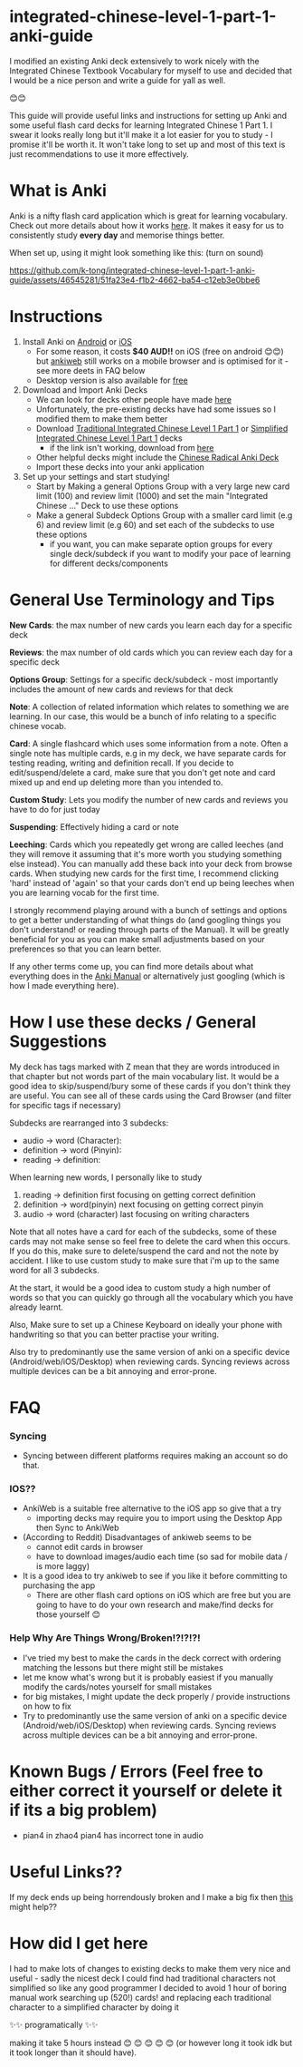 # integrated-chinese-level-1-part-1-anki-guide

I modified an existing Anki deck extensively to work nicely with the Integrated Chinese Textbook Vocabulary for myself to use and decided that I would be a nice person and write a guide for yall as well. 

😊😊

This guide will provide useful links and instructions for setting up Anki and some useful flash card decks for learning Integrated Chinese 1 Part 1. I swear it looks really long but it'll make it a lot easier for you to study - I promise it'll be worth it. It won't take long to set up and most of this text is just recommendations to use it more effectively.

# What is Anki
Anki is a nifty flash card application which is great for learning vocabulary. Check out more details about how it works [here](https://docs.ankiweb.net/background.html). It makes it easy for us to consistently study **every day** and memorise things better.

When set up, using it might look something like this: (turn on sound)

https://github.com/k-tong/integrated-chinese-level-1-part-1-anki-guide/assets/46545281/51fa23e4-f1b2-4662-ba54-c12eb3e0bbe6

# Instructions
1. Install Anki on [Android](https://play.google.com/store/apps/details?id=com.ichi2.anki&hl=en&gl=US&pli=1) or [iOS](https://apps.apple.com/au/app/ankimobile-flashcards/id373493387)
   - For some reason, it costs **$40 AUD!!** on iOS (free on android 😊😊) but [ankiweb](https://ankiweb.net/decks) still works on a mobile browser and is optimised for it - see more deets in FAQ below
   - Desktop version is also available for [free](https://apps.ankiweb.net/)
2. Download and Import Anki Decks
   - We can look for decks other people have made [here](https://ankiweb.net/shared/decks)
   - Unfortunately, the pre-existing decks have had some issues so I modified them to make them better
   - Download [Traditional Integrated Chinese Level 1 Part 1](https://ankiweb.net/shared/info/847059814?cb=1708440062283) or [Simplified Integrated Chinese Level 1 Part 1](https://ankiweb.net/shared/info/682994432?cb=1708439313290) decks
     - if the link isn't working, download from [here](https://drive.google.com/file/d/1FtPJJ5nphCynnejm6BamGeVRyMt8pBBJ/view?usp=sharing)
   - Other helpful decks might include the [Chinese Radical Anki Deck](https://ankiweb.net/shared/info/842457706)
   - Import these decks into your anki application
3. Set up your settings and start studying!
   - Start by Making a general Options Group with a very large new card limit (100) and review limit (1000) and set the main "Integrated Chinese ..." Deck to use these options
   - Make a general Subdeck Options Group with a smaller card limit (e.g 6) and review limit (e.g 60) and set each of the subdecks to use these options
      - if you want, you can make separate option groups for every single deck/subdeck if you want to modify your pace of learning for different decks/components

# General Use Terminology and Tips

**New Cards**: the max number of new cards you learn each day for a specific deck

**Reviews**: the max number of old cards which you can review each day for a specific deck

**Options Group**: Settings for a specific deck/subdeck - most importantly includes the amount of new cards and reviews for that deck

**Note**: A collection of related information which relates to something we are learning. In our case, this would be a bunch of info relating to a specific chinese vocab.

**Card**: A single flashcard which uses some information from a note. Often a single note has multiple cards, e.g in my deck, we have separate cards for testing reading, writing and definition recall. If you decide to edit/suspend/delete a card, make sure that you don't get note and card mixed up and end up deleting more than you intended to.

**Custom Study**: Lets you modify the number of new cards and reviews you have to do for just today

**Suspending**: Effectively hiding a card or note

**Leeching**: Cards which you repeatedly get wrong are called leeches (and they will remove it assuming that it's more worth you studying something else instead). You can manually add these back into your deck from browse cards. When studying new cards for the first time, I recommend clicking 'hard' instead of 'again' so that your cards don't end up being leeches when you are learning vocab for the first time.

I strongly recommend playing around with a bunch of settings and options to get a better understanding of what things do (and googling things you don't understand! or reading through parts of the Manual). It will be greatly beneficial for you as you can make small adjustments based on your preferences so that you can learn better.

If any other terms come up, you can find more details about what everything does in the [Anki Manual](https://docs.ankiweb.net/studying.html) or alternatively just googling (which is how I made everything here).

# How I use these decks / General Suggestions

My deck has tags marked with Z mean that they are words introduced in that chapter but not words part of the main vocabulary list. It would be a good idea to skip/suspend/bury some of these cards if you don't think they are useful. You can see all of these cards using the Card Browser (and filter for specific tags if necessary)

Subdecks are rearranged into 3 subdecks:

 - audio -> word (Character): 
 - definition -> word (Pinyin):  
 - reading -> definition: 

When learning new words, I personally like to study 
1. reading -> definition first focusing on getting correct definition
2. definition -> word(pinyin) next focusing on getting correct pinyin
3. audio -> word (character) last focusing on writing characters 

Note that all notes have a card for each of the subdecks, some of these cards may not make sense so feel free to delete the card when this occurs. If you do this, make sure to delete/suspend the card and not the note by accident. I like to use custom study to make sure that i'm up to the same word for all 3 subdecks. 

At the start, it would be a good idea to custom study a high number of words so that you can quickly go through all the vocabulary which you have already learnt.

Also, Make sure to set up a Chinese Keyboard on ideally your phone with handwriting so that you can better practise your writing.

Also try to predominantly use the same version of anki on a specific device (Android/web/iOS/Desktop) when reviewing cards. Syncing reviews across multiple devices can be a bit annoying and error-prone.

# FAQ

### Syncing
- Syncing between different platforms requires making an account so do that.

### IOS??
- AnkiWeb is a suitable free alternative to the iOS app so give that a try
   - importing decks may require you to import using the Desktop App then Sync to AnkiWeb
- (According to Reddit) Disadvantages of ankiweb seems to be
  - cannot edit cards in browser
  - have to download images/audio each time (so sad for mobile data / is more laggy)
- It is a good idea to try ankiweb to see if you like it before committing to purchasing the app
  - There are other flash card options on iOS which are free but you are going to have to do your own research and make/find decks for those yourself 😊

### Help Why Are Things Wrong/Broken!?!?!?!

- I've tried my best to make the cards in the deck correct with ordering matching the lessons but there might still be mistakes
 - let me know what's wrong but it is probably easiest if you manually modify the cards/notes yourself for small mistakes
 - for big mistakes, I might update the deck properly / provide instructions on how to fix
 - Try to predominantly use the same version of anki on a specific device (Android/web/iOS/Desktop) when reviewing cards. Syncing reviews across multiple devices can be a bit annoying and error-prone.

# Known Bugs / Errors (Feel free to either correct it yourself or delete it if its a big problem)
- pian4 in zhao4 pian4 has incorrect tone in audio

# Useful Links??

If my deck ends up being horrendously broken and I make a big fix then [this](https://www.youtube.com/watch?v=TTHpODHBk3U) might help?? 

# How did I get here

I had to make lots of changes to existing decks to make them very nice and useful - sadly the nicest deck I could find had traditional characters not simplified so like any good programmer I decided to avoid 1 hour of boring manual work searching up (520!) cards! and replacing each traditional character to a simplified character by doing it 

✨✨ programatically ✨✨ 

making it take 5 hours instead 😊 😊 😊 😊 😊 (or however long it took idk but it took longer than it should have).
